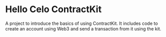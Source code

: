 # Hello Celo ContractKit
A project to introduce the basics of using ContractKit.
It includes code to create an account using Web3 and send a transaction from it using the kit.

